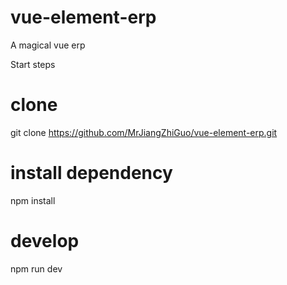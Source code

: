 # vue-element-erp
A magical vue erp

Start steps
# clone
git clone https://github.com/MrJiangZhiGuo/vue-element-erp.git
# install dependency
npm install
# develop
npm run dev
